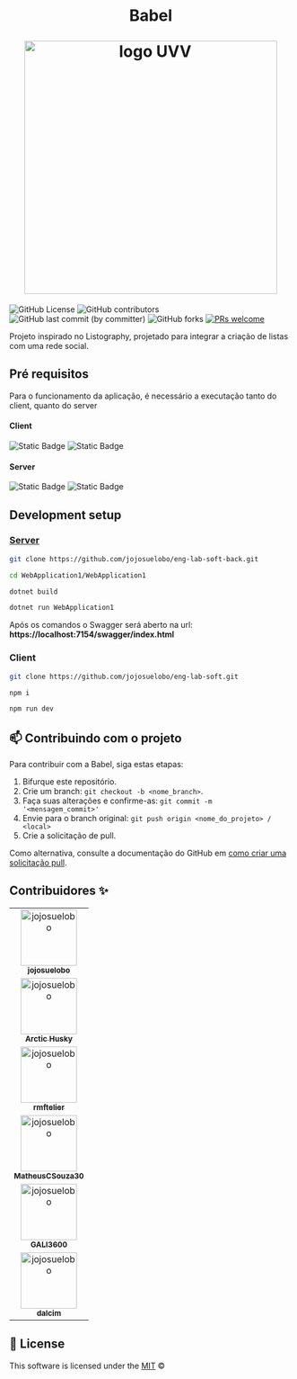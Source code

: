 <h1 align="center">
  <p align="center">Babel</p>
  <img src="./public/logo.png" alt="logo UVV" width="450">
</h1>

![GitHub License](https://img.shields.io/github/license/jojosuelobo/eng-lab-soft)
![GitHub contributors](https://img.shields.io/github/contributors-anon/jojosuelobo/eng-lab-soft)
![GitHub last commit (by committer)](https://img.shields.io/github/last-commit/jojosuelobo/eng-lab-soft)
![GitHub forks](https://img.shields.io/github/forks/jojosuelobo/eng-lab-soft)
[![PRs welcome](https://img.shields.io/badge/PRs-welcome-ff69b4.svg)](https://github.com/nhn/tui.editor/issues?q=is%3Aissue+is%3Aopen+label%3A%22help+wanted%22)

Projeto inspirado no Listography, projetado para integrar a criação de listas com uma rede social.

## Pré requisitos
Para o funcionamento da aplicação, é necessário a executação tanto do client, quanto do server

#### Client
<img alt="Static Badge" src="https://img.shields.io/badge/node-v20.9.0-red">
<img alt="Static Badge" src="https://img.shields.io/badge/npm-v6.14.18-red">


#### Server
<img alt="Static Badge" src="https://img.shields.io/badge/dotnet-v6.0.24-blue">
<img alt="Static Badge" src="https://img.shields.io/badge/dotnet_sdk-v7.0.403-blue">



## Development setup

### [Server](https://github.com/jojosuelobo/eng-lab-soft-back)
```sh
git clone https://github.com/jojosuelobo/eng-lab-soft-back.git
```
```sh
cd WebApplication1/WebApplication1
```
```sh
dotnet build
```
```sh
dotnet run WebApplication1
```
Após os comandos o Swagger será aberto na url: **https://localhost:7154/swagger/index.html**

### Client
```sh
git clone https://github.com/jojosuelobo/eng-lab-soft.git
```
```sh
npm i
```
```sh
npm run dev
```

## 📫 Contribuindo com o projeto

Para contribuir com a Babel, siga estas etapas:

1. Bifurque este repositório.
2. Crie um branch: `git checkout -b <nome_branch>`.
3. Faça suas alterações e confirme-as: `git commit -m '<mensagem_commit>'`
4. Envie para o branch original: `git push origin <nome_do_projeto> / <local>`
5. Crie a solicitação de pull.

Como alternativa, consulte a documentação do GitHub em [como criar uma solicitação pull](https://help.github.com/en/github/collaborating-with-issues-and-pull-requests/creating-a-pull-request).

## Contribuidores ✨

<table>
  <tr display="flex">
    <td align="center"><a href="https://github.com/jojosuelobo"><img src="https://github.com/jojosuelobo.png" width="100px;" alt="jojosuelobo"/><br /><sub><b>jojosuelobo</b></sub></a><br /><a href="https://github.com/codesandbox/codesandbox-client/commits?author=donavon" title="Code"></a></td>
  </tr>
  <tr>
    <td align="center"><a href="https://github.com/Arctic-Husky"><img src="https://github.com/Arctic-Husky.png" width="100px;" alt="jojosuelobo"/><br /><sub><b>Arctic Husky</b></sub></a><br /><a href="https://github.com/codesandbox/codesandbox-client/commits?author=donavon" title="Code"></a></td>
  </tr>
  <tr>
    <td align="center"><a href="https://github.com/rmftelier"><img src="https://github.com/rmftelier.png" width="100px;" alt="jojosuelobo"/><br /><sub><b>rmftelier</b></sub></a><br /><a href="https://github.com/codesandbox/codesandbox-client/commits?author=donavon" title="Code"></a></td>
  </tr>
  <tr>
    <td align="center"><a href="https://github.com/MatheusCSouza30"><img src="https://github.com/MatheusCSouza30.png" width="100px;" alt="jojosuelobo"/><br /><sub><b>MatheusCSouza30</b></sub></a><br /><a href="https://github.com/codesandbox/codesandbox-client/commits?author=donavon" title="Code"></a></td>
  </tr>
  <tr>
    <td align="center"><a href="https://github.com/GALI3600"><img src="https://github.com/GALI3600.png" width="100px;" alt="jojosuelobo"/><br /><sub><b>GALI3600</b></sub></a><br /><a href="https://github.com/codesandbox/codesandbox-client/commits?author=donavon" title="Code"></a></td>
  </tr>
  <tr>
    <td align="center"><a href="https://github.com/dalcim"><img src="https://github.com/dalcim.png" width="100px;" alt="jojosuelobo"/><br /><sub><b>dalcim</b></sub></a><br /><a href="https://github.com/codesandbox/codesandbox-client/commits?author=donavon" title="Code"></a></td>
  </tr>
</table>

## 📜 License

This software is licensed under the [MIT](./LICENSE) © 
